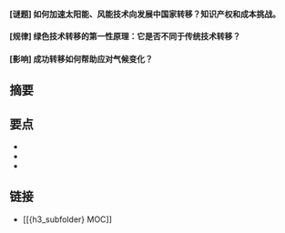 #### [谜题] 如何加速太阳能、风能技术向发展中国家转移？知识产权和成本挑战。


#### [规律] 绿色技术转移的第一性原理：它是否不同于传统技术转移？


#### [影响] 成功转移如何帮助应对气候变化？


## 摘要


## 要点

- 
- 
- 

## 链接

- [[{h3_subfolder} MOC]]
